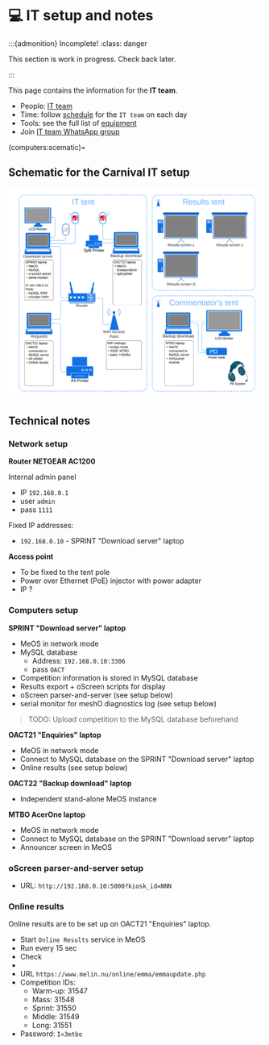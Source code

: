 # 💻 IT setup and notes

:::{admonition} Incomplete!
:class: danger

This section is work in progress. Check back later.

:::

This page contains the information for the **IT team**.

- People: [IT team](people:computers)
- Time: follow [schedule](schedule:warmup) for the `IT team` on each day
- Tools: see the full list of [equipment](equipment:it)
- Join [IT team WhatsApp group](https://chat.whatsapp.com/D8x4pE5UoyO8gaRAwYkL3r)

(computers:scematic)=
## Schematic for the Carnival IT setup

![](_static/img/it_tent.png)


## Technical notes


### Network setup

**Router NETGEAR AC1200**

Internal admin panel
- IP `192.168.0.1`
- user `admin`
- pass `1111` 

Fixed IP addresses:
- `192.168.0.10` - SPRINT "Download server" laptop

**Access point**

- To be fixed to the tent pole
- Power over Ethernet (PoE) injector with power adapter
- IP ?

### Computers setup

**SPRINT "Download server" laptop**

- MeOS in network mode
- MySQL database
  * Address: `192.168.0.10:3306`
  * pass `OACT`
- Competition information is stored in MySQL database
- Results export + oScreen scripts for display
- oScreen parser-and-server (see setup below)
- serial monitor for meshO diagnostics log (see setup below)

> TODO: Upload competition to the MySQL database beforehand

**OACT21 "Enquiries" laptop**

- MeOS in network mode
- Connect to MySQL database on the SPRINT "Download server" laptop
- Online results (see setup below)

**OACT22 "Backup download" laptop**

- Independent stand-alone MeOS instance

**MTBO AcerOne laptop**

- MeOS in network mode
- Connect to MySQL database on the SPRINT "Download server" laptop
- Announcer screen in MeOS


### oScreen parser-and-server setup

- URL: `http://192.168.0.10:5000?kiosk_id=NNN`


### Online results

Online results are to be set up on OACT21 "Enquiries" laptop.

- Start `Online Results` service in MeOS
- Run every 15 sec
- Check
- 
- URL `https://www.melin.nu/online/emma/emmaupdate.php`
- Competition IDs:
  * Warm-up: 31547
  * Mass: 31548
  * Sprint: 31550
  * Middle: 31549
  * Long: 31551
- Password: `I<3mtbo`



